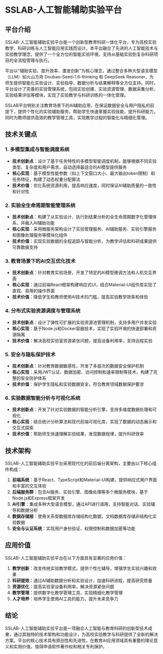 # SSLAB-人工智能辅助实验平台

## 平台介绍

SSLAB-人工智能辅助实验平台是一个创新型教育科研一体化平台，专为高校实验教学、科研训练与人工智能应用实践而设计。本平台融合了先进的人工智能技术与实验教学理念，提供了一个全方位的智能实验环境，支持从基础实验到复杂科研项目的全流程管理与执行。

平台以"辅助实验、提升效率、激发创新"为核心理念，通过整合多种大型语言模型（LLM）如火山方舟 Doubao-Seed-1.6-thinking 和 DeepSeek Reasoner，为师生提供智能化实验设计、实验指导、数据分析与结果解释等全方位支持。同时，平台设计了完善的实验管理系统，包括实验创建、实验资源管理、数据采集分析、实验结果评估等模块，实现了实验教学与科研训练的一体化管理。

SSLAB平台特别关注教育场景下的AI辅助应用，在保证数据安全与用户隐私的前提下，提供个性化的实验辅助服务，帮助学生快速掌握实验技能，提升科研能力，同时为教师提供高效的教学管理工具，实现教学过程的智能化与精细化管理。

## 技术关键点

### 1. 多模型集成与智能调度系统

- **技术创新点**：设计了基于任务特性的多模型智能调度机制，能够根据不同实验类型、复杂度和用户需求，自动选择最适合的AI模型提供服务
- **核心实现**：基于模型性能参数（如上下文窗口大小、最大输出token限制）和任务特征，构建了动态权重分配算法
- **技术价值**：优化系统资源利用，提高响应速度，同时保证AI辅助质量的一致性和针对性

### 2. 实验全生命周期智能管理系统

- **技术创新点**：构建了从实验设计、执行到结果分析的全生命周期数字化管理体系，并融入AI辅助功能
- **核心实现**：采用微服务架构设计了实验管理服务、AI辅助服务、实验引擎服务和图像处理服务等模块化组件
- **技术价值**：实现实验数据的全程追踪与智能分析，为教学评估和科研成果提供可靠数据支持

### 3. 教育场景下的AI交互优化技术

- **技术创新点**：针对教育实验场景，开发了特定的AI模型微调方法和人机交互界面
- **核心实现**：通过前端React框架构建响应式UI，结合Material-UI组件库实现了直观、易用的操作界面
- **技术价值**：降低学生和教师使用AI技术的门槛，提高实验教学效率和体验

### 4. 分布式实验资源调度与管理系统

- **技术创新点**：设计了弹性可扩展的实验资源池管理机制，支持多用户并发实验
- **核心实现**：基于Node.js和Docker容器技术，实现了实验环境的快速部署和资源隔离
- **技术价值**：解决高校实验室资源紧张问题，提高设备利用率，支持远程实验

### 5. 安全与隐私保护技术

- **技术创新点**：针对教育数据敏感性，开发了多层次的数据安全保护机制
- **核心实现**：采用JWT认证、数据加密、访问控制和速率限制等技术，构建了完整的安全防护体系
- **技术价值**：保护学生隐私和实验数据安全，符合教育领域数据保护要求

### 6. 实验数据智能分析与可视化系统

- **技术创新点**：开发了针对实验数据的智能分析引擎，支持多维度数据处理和可视化
- **核心实现**：结合统计分析算法和现代前端可视化库，实现了数据的动态展示和交互式探索
- **技术价值**：帮助师生快速理解实验结果，发现数据规律，提升科研效率

## 技术架构

SSLAB-人工智能辅助实验平台采用现代化的前后端分离架构，主要由以下核心组件构成：

1. **前端系统**：基于React、TypeScript和Material-UI构建，提供响应式用户界面和丰富的交互体验
2. **后端服务群**：包含AI服务、实验引擎、图像处理等多个微服务模块，基于Node.js和Express框架开发
3. **AI引擎**：集成多种大型语言模型，通过API进行调用，支持智能对话、实验辅导和数据分析
4. **数据存储层**：使用关系型数据库存储结构化数据，文档数据库存储非结构化实验数据
5. **安全与认证系统**：实现用户身份验证、权限控制和数据加密等功能

## 应用价值

SSLAB-人工智能辅助实验平台在以下方面具有显著的应用价值：

1. **教学创新**：改变传统实验教学模式，提供个性化辅导，增强学生实验兴趣和效果
2. **科研提效**：通过AI辅助数据分析和实验设计，加速科研进程，提高研究质量
3. **资源优化**：提高实验室设备利用率，解决资源紧张问题
4. **教学管理**：提供数字化教学管理工具，实现精细化教学管理
5. **人才培养**：培养学生使用AI工具的能力，提升未来竞争力

## 结论

SSLAB-人工智能辅助实验平台是一项融合人工智能与教育科研的创新型技术成果，通过其独特的技术架构和功能设计，为高校实验教学与科研提供了全新的解决方案。平台的核心技术具有原创性和先进性，在教育AI应用领域具有重要的理论意义和实用价值，值得申请软件著作权和相关专利保护。
